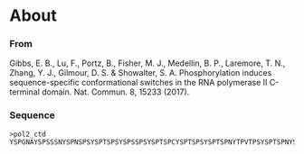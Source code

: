 # About

### From

Gibbs, E. B., Lu, F., Portz, B., Fisher, M. J., Medellin, B. P., Laremore, T. N., Zhang, Y. J., Gilmour, D. S. & Showalter, S. A. Phosphorylation induces sequence-specific conformational switches in the RNA polymerase II C-terminal domain. Nat. Commun. 8, 15233 (2017).


### Sequence


	>pol2_ctd
	YSPGNAYSPSSSNYSPNSPSYSPTSPSYSPSSPSYSPTSPCYSPTSPSYSPTSPNYTPVTPSYSPTSPNYSASPQ 	